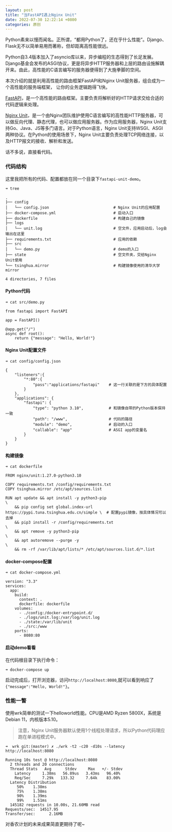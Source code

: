 ```yaml
---
layout: post
title: "当FastAPI遇上Nginx Unit"
date: 2022-07-30 12:22:14 +0800
categories: 原创
---
```


Python素来以慢而闻名。正所谓，“都用Python了，还在乎什么性能”。Django、Flask无不以简单易用而著称，但却距离高性能很远。

Python自3.4版本加入了asyncio库以来，异步编程的生态得到了长足发展。Django基金会发布的ASGI协议，更是将异步HTTP服务器和上层的路由设施解耦开来。由此，高性能的C语言编写的服务器便得到了大施拳脚的空间。

本次介绍的就是利用高性能的路由框架FastAPI和Nginx Unit服务器，组合成为一个高性能的服务端框架， 让你的业务逻辑跑得飞快。

[FastAPI](https://fastapi.tiangolo.com/)，是一个高性能的路由框架。主要负责将解析好的HTTP请求交给合适的代码逻辑来处理。

[Nginx Unit](https://unit.nginx.org)，是一个由Nginx团队维护使用C语言编写的高性能HTTP服务器，可以做反向代理、静态代理，也可以做应用服务器。作为应用服务器，Nginx Unit支持Go、Java、JS等多门语言。对于Python语言，Nginx Unit支持WSGI、ASGI两种协议。在Python的使用场景下，Nginx Unit主要负责处理TCP网络连接，以及HTTP报文的接收、解析和发送。

话不多说，直接看代码。

### 代码结构

这里我把所有的代码、配置都放在同一个目录下`fastapi-unit-demo`。

```
➜ tree

.
├── config
│   └── config.json                            # Nginx Unit的应用配置
├── docker-compose.yml                         # 启动入口
├── dockerfile                                 # 构建自己的镜像
├── logs
│   └── unit.log                               # 空文件，应用启动后，log会输出在这里
├── requirements.txt                           # 应用的依赖
├── src
│   └── demo.py                                # demo的入口
├── state                                      # 空文件夹，交给Nginx Unit使用
└── tsinghua.mirror                            # 构建镜像使用的清华大学mirror

4 directories, 7 files
```

#### Python代码

```
➜ cat src/demo.py

from fastapi import FastAPI

app = FastAPI()

@app.get("/")
async def root():
    return {"message": "Hello, World!"}
```

#### Nginx Unit配置文件

```
➜ cat config/config.json

{
    "listeners":{
        "*:80":{
            "pass":"applications/fastapi"    # 这一行关联的是下方的具体配置
        }
    },
    "applications": {
        "fastapi": {
            "type": "python 3.10",           # 和镜像自带的Python版本保持一致
            "path": "/www",                  # 代码的路径
            "module": "demo",                # 启动的入口
            "callable": "app"                # ASGI app的变量名
        }
    }
}
```

#### 构建镜像

```
➜ cat dockerfile

FROM nginx/unit:1.27.0-python3.10

COPY requirements.txt /config/requirements.txt
COPY tsinghua.mirror /etc/apt/sources.list

RUN apt update && apt install -y python3-pip                                    \
    && pip config set global.index-url https://pypi.tuna.tsinghua.edu.cn/simple \  # 配置pypi镜像，按具体情况可以去掉
    && pip3 install -r /config/requirements.txt                                 \
    && apt remove -y python3-pip                                                \
    && apt autoremove --purge -y                                                \
    && rm -rf /var/lib/apt/lists/* /etc/apt/sources.list.d/*.list
```

#### docker-compose配置

```
➜ cat docker-compose.yml

version: "3.3"
services:
  app:
    build:
      context: .
      dockerfile: dockerfile
    volumes:
      - ./config:/docker-entrypoint.d/
      - ./logs/unit.log:/var/log/unit.log
      - ./state:/var/lib/unit
      - ./src:/www
    ports:
      - 8080:80
```

#### 启动demo看看

在代码根目录下执行命令：
```
➜ docker-compose up
```

启动完成后，打开浏览器，访问`http://localhost:8080`,就可以看到响应了`{"message":"Hello, World!"}`。

### 性能一瞥

使用wrk简单的测试一下helloworld性能。CPU是AMD Ryzen 5800X，系统是Debian 11，内核版本5.10。

> 注意，Nginx Unit服务器默认使用1个线程处理请求，所以Python代码理应跑在单进程模式中。

```
➜  wrk git:(master) ✗ ./wrk -t2 -c20 -d10s --latency http://localhost:8080

Running 10s test @ http://localhost:8080
  2 threads and 20 connections
  Thread Stats   Avg      Stdev     Max   +/- Stdev
    Latency     1.38ms   56.89us   3.43ms   96.40%
    Req/Sec     7.29k   133.32     7.64k    83.00%
  Latency Distribution
     50%    1.38ms
     75%    1.38ms
     90%    1.39ms
     99%    1.51ms
  145182 requests in 10.00s, 21.60MB read
Requests/sec:  14517.95
Transfer/sec:      2.16MB
```

对香农计划的未来成果简直更期待了呢~
